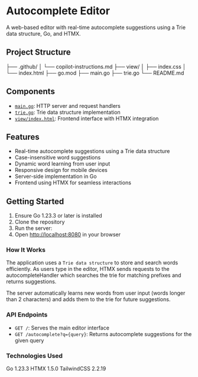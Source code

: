 # Autocomplete Editor

A web-based editor with real-time autocomplete suggestions using a Trie data structure, Go, and HTMX.

## Project Structure

├── .github/
│ └── copilot-instructions.md
├── view/
│ ├── index.css
│ └── index.html
├── go.mod
├── main.go
├── trie.go
└── README.md

## Components

- [`main.go`](main.go): HTTP server and request handlers
- [`trie.go`](trie.go): Trie data structure implementation
- [`view/index.html`](view/index.html): Frontend interface with HTMX integration

## Features

- Real-time autocomplete suggestions using a Trie data structure
- Case-insensitive word suggestions
- Dynamic word learning from user input
- Responsive design for mobile devices
- Server-side implementation in Go
- Frontend using HTMX for seamless interactions

## Getting Started

1. Ensure Go 1.23.3 or later is installed
2. Clone the repository
3. Run the server:
4. Open [http://localhost:8080](http://localhost:8080) in your browser

### How It Works

The application uses a `Trie data structure` to store and search words efficiently. As users type in the editor, HTMX sends requests to the autocompleteHandler which searches the trie for matching prefixes and returns suggestions.

The server automatically learns new words from user input (words longer than 2 characters) and adds them to the trie for future suggestions.

### API Endpoints

- `GET /`: Serves the main editor interface
- `GET /autocomplete?q={query}`: Returns autocomplete suggestions for the given query

### Technologies Used

Go 1.23.3
HTMX 1.5.0
TailwindCSS 2.2.19
